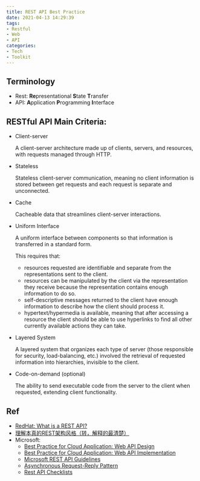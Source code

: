 ```yaml
---
title: REST API Best Practice
date: 2021-04-13 14:29:39
tags:
- Restful
- Web
- API
categories:
- Tech
- Toolkit
---
```


## Terminology
* Rest: **Re**presentational **S**tate **T**ransfer 
* API: **A**pplication **P**rogramming **I**nterface

## RESTful API Main Criteria:

* Client-server
    
    A client-server architecture made up of clients, servers, and resources, with requests managed through HTTP.

* Stateless
    
    Stateless client-server communication, meaning no client information is stored between get requests and each request is separate and unconnected.

* Cache

    Cacheable data that streamlines client-server interactions.

* Uniform Interface

    A uniform interface between components so that information is transferred in a standard form. 
    
    This requires that:
    * resources requested are identifiable and separate from the representations sent to the client.
    * resources can be manipulated by the client via the representation they receive because the representation contains enough information to do so.
    * self-descriptive messages returned to the client have enough information to describe how the client should process it.
    * hypertext/hypermedia is available, meaning that after accessing a resource the client should be able to use hyperlinks to find all other currently available actions they can take.

* Layered System

    A layered system that organizes each type of server (those responsible for security, load-balancing, etc.) involved the retrieval of requested information into hierarchies, invisible to the client.

* Code-on-demand (optional)
    
    The ability to send executable code from the server to the client when requested, extending client functionality. 

## Ref
* [RedHat: What is a REST API?](https://www.redhat.com/en/topics/api/what-is-a-rest-api)
* [理解本真的REST架构风格（转，解释的最清楚）](https://www.cnblogs.com/ajianbeyourself/p/4302424.html)
* Microsoft:
    * [Best Practice for Cloud Application: Web API Design](https://docs.microsoft.com/en-us/azure/architecture/best-practices/api-design)
    * [Best Practice for Cloud Application: Web API Implementation](https://docs.microsoft.com/en-us/azure/architecture/best-practices/api-implementation)
    * [Microsoft REST API Guidelines](https://github.com/microsoft/api-guidelines/blob/vNext/Guidelines.md)
    * [Asynchronous Request-Reply Pattern](https://docs.microsoft.com/en-us/azure/architecture/patterns/async-request-reply)
    * [Rest API Checklists](https://mathieu.fenniak.net/the-api-checklist/)
